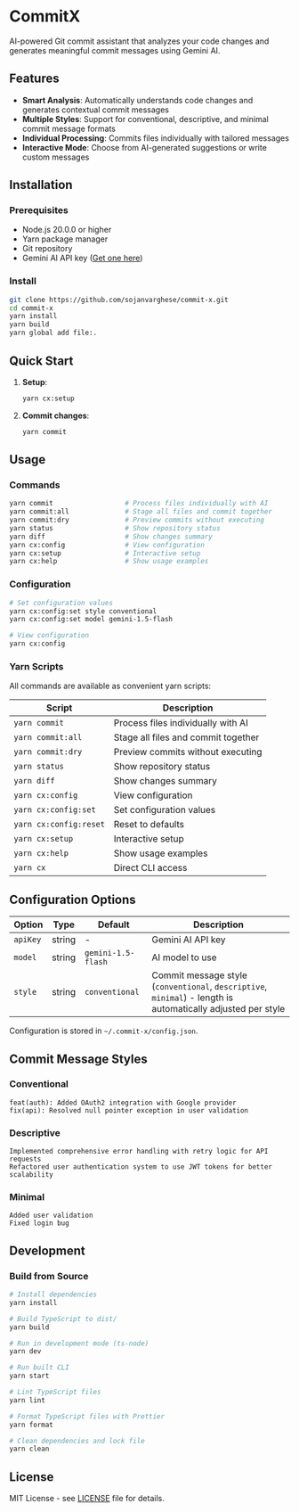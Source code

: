 # CommitX

AI-powered Git commit assistant that analyzes your code changes and generates meaningful commit messages using Gemini AI.

## Features

- **Smart Analysis**: Automatically understands code changes and generates contextual commit messages
- **Multiple Styles**: Support for conventional, descriptive, and minimal commit message formats
- **Individual Processing**: Commits files individually with tailored messages
- **Interactive Mode**: Choose from AI-generated suggestions or write custom messages


## Installation

### Prerequisites
- Node.js 20.0.0 or higher
- Yarn package manager
- Git repository
- Gemini AI API key ([Get one here](https://makersuite.google.com/app/apikey))

### Install
```bash
git clone https://github.com/sojanvarghese/commit-x.git
cd commit-x
yarn install
yarn build
yarn global add file:.
```

## Quick Start

1. **Setup**:
   ```bash
   yarn cx:setup
   ```

2. **Commit changes**:
   ```bash
   yarn commit
   ```

## Usage

### Commands
```bash
yarn commit                  # Process files individually with AI
yarn commit:all              # Stage all files and commit together
yarn commit:dry              # Preview commits without executing
yarn status                  # Show repository status
yarn diff                    # Show changes summary
yarn cx:config               # View configuration
yarn cx:setup                # Interactive setup
yarn cx:help                 # Show usage examples
```

### Configuration
```bash
# Set configuration values
yarn cx:config:set style conventional
yarn cx:config:set model gemini-1.5-flash

# View configuration
yarn cx:config
```

### Yarn Scripts
All commands are available as convenient yarn scripts:

| Script | Description |
|--------|-------------|
| `yarn commit` | Process files individually with AI |
| `yarn commit:all` | Stage all files and commit together |
| `yarn commit:dry` | Preview commits without executing |
| `yarn status` | Show repository status |
| `yarn diff` | Show changes summary |
| `yarn cx:config` | View configuration |
| `yarn cx:config:set` | Set configuration values |
| `yarn cx:config:reset` | Reset to defaults |
| `yarn cx:setup` | Interactive setup |
| `yarn cx:help` | Show usage examples |
| `yarn cx` | Direct CLI access |

## Configuration Options

| Option | Type | Default | Description |
|--------|------|---------|-------------|
| `apiKey` | string | - | Gemini AI API key |
| `model` | string | `gemini-1.5-flash` | AI model to use |
| `style` | string | `conventional` | Commit message style (`conventional`, `descriptive`, `minimal`) - length is automatically adjusted per style |

Configuration is stored in `~/.commit-x/config.json`.

## Commit Message Styles

### Conventional
```
feat(auth): Added OAuth2 integration with Google provider
fix(api): Resolved null pointer exception in user validation
```

### Descriptive
```
Implemented comprehensive error handling with retry logic for API requests
Refactored user authentication system to use JWT tokens for better scalability
```

### Minimal
```
Added user validation
Fixed login bug
```

## Development

### Build from Source

```bash
# Install dependencies
yarn install

# Build TypeScript to dist/
yarn build

# Run in development mode (ts-node)
yarn dev

# Run built CLI
yarn start

# Lint TypeScript files
yarn lint

# Format TypeScript files with Prettier
yarn format

# Clean dependencies and lock file
yarn clean
```

## License

MIT License - see [LICENSE](LICENSE) file for details.
